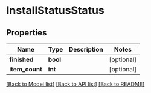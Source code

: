 # InstallStatusStatus

## Properties
Name | Type | Description | Notes
------------ | ------------- | ------------- | -------------
**finished** | **bool** |  | [optional] 
**item_count** | **int** |  | [optional] 

[[Back to Model list]](../README.md#documentation-for-models) [[Back to API list]](../README.md#documentation-for-api-endpoints) [[Back to README]](../README.md)


